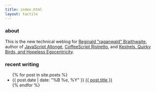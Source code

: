 ```yaml
---
title: index.html
layout: tactile
---
```


### about

This is the new technical weblog for [Reginald "raganwald" Braithwaite](http://braythwayt.com), author of [JavaScript Allongé](http://leanpub.com/javascript-allonge), [CoffeeScript Ristretto](http://ristrettolo.gy), and [Kestrels, Quirky Birds, and Hopeless Egocentricity](http://combinators.info).

### recent writing

<div class="related">
  <ul>
    {% for post in site.posts %}
    <li>
<span>{{ post.date | date: "%B %e, %Y" }}</span> <a href="{{ post.url }}">{{ post.title }}</a>
    </li>
    {% endfor %}
  </ul>
</div>